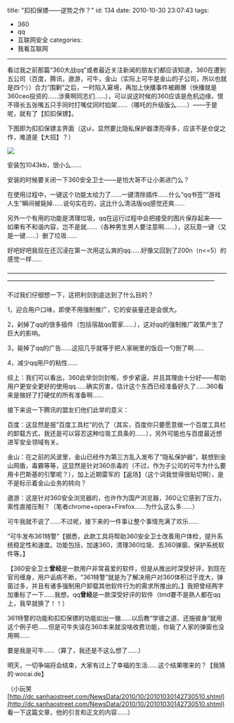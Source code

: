 title: "扣扣保镖——逆势之作？"
id: 134
date: 2010-10-30 23:07:43
tags: 
- 360
- qq
- 互联网安全
categories: 
- 我看互联网
---

看过我之前那篇“360大战qq”或者最近关注新闻的朋友们都应该知道，360在遭到五公司（百度，腾讯，遨游，可牛，金山（实际上可牛是金山的子公司，所以也就是四个））合力“围剿”之后，一时陷入窘境，再加上快播事件被踢爆（快播就是360ceo投资的……涉黄啊同志们……），可以说这时候的360应该是危机边缘，恨不得长五张嘴五只手同时打嘴仗同时掐架……（哪吒的升级版么……）——于是呢，就有了【扣扣保镖】。<!--more-->

下图即为扣扣保镖主界面（这ui，显然要比隐私保护器漂亮得多，应该不是仓促之作，难道是【大招】？）

![](http://pimg.qihoo.com/qhimg/jingyan/859_599/13/04/6e/13046eq11bf3d.430430.jpg)

安装包1043kb，很小么……

安装的时候要关闭一下360安全卫士——是怕大哥不让小弟进门么？

在使用过程中，一键这个功能太给力了……一键清除插件……什么“qq书签”“游戏人生”瞬间被毙掉……说句实在的，这比什么清洁版qq感觉还爽……

另外一个有用的功能是清理垃圾，qq在运行过程中会把接受的图片保存起来——如果有不和谐内容，岂不是就……（各种男生男人要注意啊……），这玩意一键（又是一键……）删了垃圾……

好吧好吧我现在还沉浸在第一次用这么爽的qq……好像又回到了200n（n&lt;=5）的感觉一样……

——————————————————————————————————————————————————————————————————————

不过我们仔细想一下，这把利剑到底达到了什么目的？

1，迎合用户口味，即使不用强制推广，它的安装量还是会很大。

2，剁掉了qq的很多插件（包括宿敌qq管家……），这对qq的强制推广政策产生了巨大的影响。

3，毙掉了qq的广告……这招几乎就等于把人家碗里的饭舀一勺倒了啊……

4，减少qq用户的粘性……

综上：我们可以看出，360此举剑剑封喉，步步紧逼，并且其理由十分好——帮助用户更安全更好的使用qq……确实厉害，估计这个东西已经准备好久了……360看来是做好了打硬仗的所有准备啊……

接下来说一下腾讯的盟友们他们此举的意义：

百度：这显然是报“百度工具栏”的仇了（其实，百度你只要愿意做一个百度工具栏的卸载方式，我还是可以容忍这种垃圾工具条的……），另外可能也与百度最近想进军安全领域有关。

金山：在之前的风波里，金山已经作为第三方乱入发布了“隐私保护器”，联想到金山网盾，毒霸等等，这显然是针对360杀毒的（不过，作为子公司的可牛为什么要用卡巴斯基的引擎呢？），加上近期雷军的【返场】（这个词我觉得很贴切啊），是不是标示着金山业务的转向？

遨游：这是针对360安全浏览器的，也许作为国产浏览器，360让它感到了压力，索性直接压制？（笔者chrome+opera+Firefox……为什么这么多……）

可牛我就不说了……不过呢，接下来的一件事让整个事情充满了欢乐……

“可牛发布361特警”【据悉，此款工具将帮助360安全卫士改善用户体检，提升系统稳定性和速度。功能包括，加速360，清理360垃圾、去360弹窗、保护系统软件等。】

【360安全卫士**曾经**是一款用户非常喜爱的软件，但是从推出时深受好评，到现在官司缠身，用户诟病不断，“361特警”就是为了解决用户对360体积过于庞大，弹窗过多，并且有诸多强制用户卸载其他软件行为的需求所推出的。】我把曾经两字加重标了一下……我想，qq**曾经**是一款深受好评的软件（tmd要不是熟人都在qq上，我早就换了！！）

361特警的功能和扣扣保镖的功能如出一辙……以后教“学彼之道、还施彼身”就用这个例子吧……但是可牛失误在360本来就没啥收费功能，你毙了人家的弹窗也没用啊……

要是我是可牛……（算了，我还是不这么想了……）

明天，一切争端将会结束，大家有过上了幸福的生活……这个结果哪来的？【我猜的·wocai.de】

（小玩笑[http://dc.sanhaostreet.com/NewsData/2010/10/20101030142730510.shtml](http://dc.sanhaostreet.com/NewsData/2010/10/20101030142730510.shtml) 看一下这篇文章，他的引言和正文的内容……）